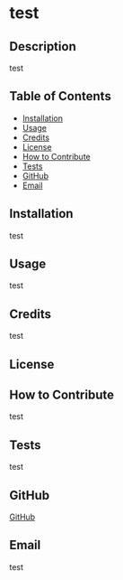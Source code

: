 # test
  

  ## Description
  test

  ## Table of Contents
  - [Installation](#installation)
  - [Usage](#usage)
  - [Credits](#credits)
  - [License](#license)
  - [How to Contribute](#how-to-contribute)
  - [Tests](#tests)
  - [GitHub](#github)
  - [Email](#email)

  ## Installation
  test

  ## Usage
  test

  ## Credits
  test

  ## License
  

  ## How to Contribute
  test

  ## Tests
  test

  ## GitHub
  [GitHub](https://github.com/test)

  ## Email
  test